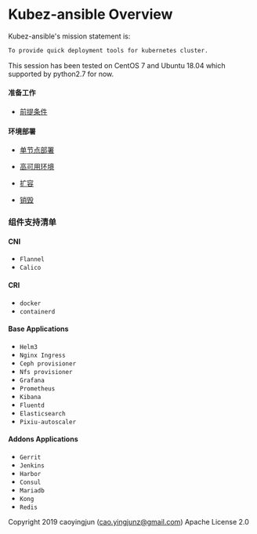 # Kubez-ansible Overview

Kubez-ansible's mission statement is:

``` bash
To provide quick deployment tools for kubernetes cluster.
```

This session has been tested on CentOS 7 and Ubuntu 18.04 which supported by
python2.7 for now.

#### 准备工作

- [前提条件](doc/source/install/prerequisites.md)

#### 环境部署

- [单节点部署](doc/source/install/all-in-one.md)

- [高可用环境](doc/source/install/multinode.md)

- [扩容](doc/source/install/expansion.md)

- [销毁](doc/source/install/destroy.md)

### 组件支持清单

#### CNI
  - `Flannel`
  - `Calico`

#### CRI
  - `docker`
  - `containerd`

#### Base Applications
  - `Helm3`
  - `Nginx Ingress`
  - `Ceph provisioner`
  - `Nfs provisioner`
  - `Grafana`
  - `Prometheus`
  - `Kibana`
  - `Fluentd`
  - `Elasticsearch`
  - `Pixiu-autoscaler`

#### Addons Applications
  - `Gerrit`
  - `Jenkins`
  - `Harbor`
  - `Consul`
  - `Mariadb`
  - `Kong`
  - `Redis`

Copyright 2019 caoyingjun (cao.yingjunz@gmail.com) Apache License 2.0
